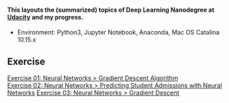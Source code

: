 #### This layouts the (summarized) topics of Deep Learning Nanodegree at [Udacity](https://github.com/udacity) and my progress.

* Environment: Python3, Jupyter Notebook, Anaconda, Mac OS Catalina 10.15.x

## Exercise
[Exercise 01: Neural Networks > Gradient Descent Algorithm](https://github.com/yoonseopark001/Deep-Learning-Udacity/blob/master/L1E1_Neural%20Networks_GradientDescent.ipynb)  
[Exercise 02: Neural Networks > Predicting Student Admissions with Neural Networks](https://github.com/yoonseopark001/Deep-Learning-Udacity/blob/master/L1E2_StudentAdmissions.ipynb)
[Exercise 03: Neural Networks > Gradient Descent](https://github.com/yoonseopark001/Deep-Learning-Udacity/blob/master/L2E1%20Gradient%20Descent.ipynb)
